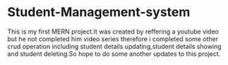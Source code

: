 # Student-Management-system
This is my first MERN project.It was created by reffering a youtube video but he not completed him video series therefore i completed some other crud operation including student details updating,student details showing and student deleting.So hope to do some another updates to this project.

